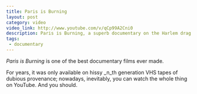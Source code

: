 ```yaml
---
title: Paris is Burning
layout: post
category: video
video_link: http://www.youtube.com/v/qCp99A2Cni0
description: Paris is Burning, a superb documentary on the Harlem drag ball scene of the 1980s.
tags:
 - documentary
---
```

_Paris is Burning_ is one of the best documentary films ever made.

For years, it was only available on hissy _n_th generation VHS tapes of dubious provenance; nowadays, inevitably, you can watch the whole thing on YouTube. And you should.